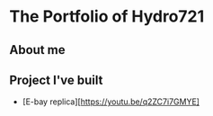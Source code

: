 # The Portfolio of Hydro721

## About me

## Project I've built
- [E-bay replica][https://youtu.be/q2ZC7i7GMYE]
